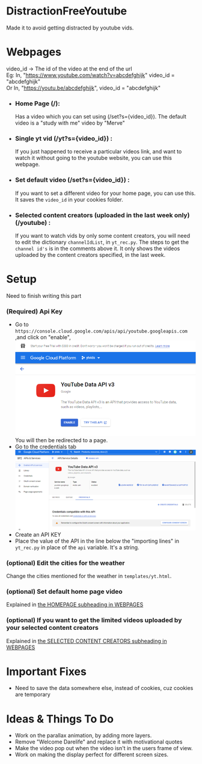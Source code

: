 # DistractionFreeYoutube
Made it to avoid getting distracted by youtube vids.

# Webpages
video_id -> The id of the video at the end of the url <br>
Eg: In, "https://www.youtube.com/watch?v=abcdefghijk" video_id = "abcdefghijk"<br>
    Or In, "https://youtu.be/abcdefghijk", video_id = "abcdefghijk"

* ### Home Page (/):
    Has a video which you can set using (/set?s={video_id}). The default video is a "study with me" video by "Merve"
* ### Single yt vid (/yt?s={video_id}) :
    If you just happened to receive a particular videos link, and want to watch it without going to the youtube website, you can use this webpage.
* ### Set default video (/set?s={video_id}) :
    If you want to set a different video for your home page, you can use this. It saves the `video_id` in your cookies folder.
* ### Selected content creators (uploaded in the last week only) (/youtube) :
    If you want to watch vids by only some content creators, you will need to edit the dictionary `channelIdList`, in `yt_rec.py`. The steps to get the `channel id's` is in the comments above it. It only shows the videos uploaded by the content creators specified, in the last week.

# Setup
Need to finish writing this part
### **(Required)** Api Key
* Go to `https://console.cloud.google.com/apis/api/youtube.googleapis.com` ,and click on "enable", ![click on "Enable" to enable the YouTube Data API v3](https://github.com/Darelife/DistractionFreeYoutube/blob/main/readmeFiles/enableYoutubeAPI.png) <br>You will then be redirected to a page.
* Go to the credentials tab ![It's below the API info](https://github.com/Darelife/DistractionFreeYoutube/blob/main/readmeFiles/credentialsTab.png)
* Create an API KEY
* Place the value of the API in the line below the "importing lines" in `yt_rec.py` in place of the `api` variable. It's a string.
### (optional) Edit the cities for the weather
Change the cities mentioned for the weather in `templates/yt.html`.
### (optional) Set default home page video
Explained in [the HOMEPAGE subheading in WEBPAGES](#home-page-)
### (optional) If you want to get the limited videos uploaded by your selected content creators
Explained in [the SELECTED CONTENT CREATORS subheading in WEBPAGES](#selected-content-creators-uploaded-in-the-last-week-only-youtube-)

# Important Fixes
- Need to save the data somewhere else, instead of cookies, cuz cookies are temporary

# Ideas & Things To Do
* Work on the parallax animation, by adding more layers.
* Remove "Welcome Darelife" and replace it with motivational quotes
* Make the video pop out when the video isn't in the users frame of view.
* Work on making the display perfect for different screen sizes.

